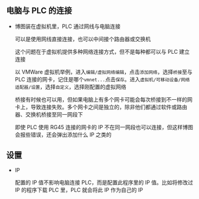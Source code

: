 ## 电脑与 PLC 的连接

- 博图装在虚拟机里，PLC 通过网线与电脑连接

    可以是使用网线直接连接，也可以中间接个路由器或交换机

    这个问题在于虚拟机提供多种网络连接方式，但不是每种都可以与 PLC 建立连接

    以 VMWare 虚拟机举例，进入`编辑/虚拟网络编辑`，点击`添加网络`，选择`桥接`至与 PLC 连接的网卡，记住是哪个`vmnet...`点击`保存`。进入`虚拟机/可移动设备/网络适配器/设置`，选择`自定义`，选择刚配置的虚拟网络

    桥接有时候也可以用，但如果电脑上有多个网卡可能会每次桥接到不一样的网卡上，导致连接失败。多个网卡之间是独立的，除非他们都通过软件或路由器、交换机桥接至同一网段下

    即使 PLC 使用 RG45 连接的网卡的 IP 不在同一网段也可以连接，但这样博图会报些错误，还会弹出添加什么 IP 之类的

## 设置

- IP

    配置的 IP 值不影响电脑连接 PLC，而是配置此程序里的 IP 值。比如将修改过 IP 的程序下载 PLC 里，PLC 就会将此 IP 作为自己的 IP